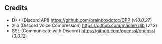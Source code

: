 ## Credits
- D++  (Discord API) https://github.com/brainboxdotcc/DPP (*v10.0.27*)
- zlib (Discord Voice Compression) https://github.com/madler/zlib (*v1.3*)
- SSL (Communicate with Discord) https://github.com/openssl/openssl (*3.0.12*)
